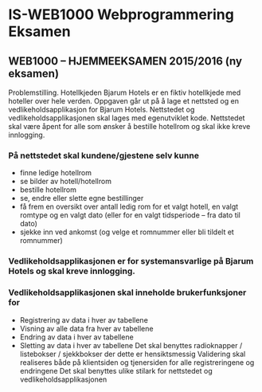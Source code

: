 # IS-WEB1000 Webprogrammering Eksamen

## WEB1000 – HJEMMEEKSAMEN 2015/2016 (ny eksamen)
Problemstilling.
Hotellkjeden Bjarum Hotels er en fiktiv hotellkjede med hoteller over hele verden.
Oppgaven går ut på å lage et nettsted og en vedlikeholdsapplikasjon for Bjarum Hotels. Nettstedet og vedlikeholdsapplikasjonen skal lages med egenutviklet kode.
Nettstedet skal være åpent for alle som ønsker å bestille hotellrom og skal ikke kreve innlogging.
### På nettstedet skal kundene/gjestene selv kunne
* finne ledige hotellrom
* se bilder av hotell/hotellrom
* bestille hotellrom
* se, endre eller slette egne bestillinger
* få frem en oversikt over antall ledig rom for et valgt hotell, en valgt romtype og en valgt dato (eller for en valgt tidsperiode – fra dato til dato)
* sjekke inn ved ankomst (og velge et romnummer eller bli tildelt et romnummer)
### Vedlikeholdsapplikasjonen er for systemansvarlige på Bjarum Hotels og skal kreve innlogging.
### Vedlikeholdsapplikasjonen skal inneholde brukerfunksjoner for
* Registrering av data i hver av tabellene
* Visning av alle data fra hver av tabellene
* Endring av data i hver av tabellene
* Sletting av data i hver av tabellene
Det skal benyttes radioknapper / listebokser / sjekkbokser der dette er hensiktsmessig
Validering skal realiseres både på klientsiden og tjenersiden for alle registreringene og endringene
Det skal benyttes ulike stilark for nettstedet og vedlikeholdsapplikasjonen

